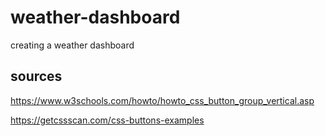 # weather-dashboard
creating a weather dashboard 

## sources
https://www.w3schools.com/howto/howto_css_button_group_vertical.asp

https://getcssscan.com/css-buttons-examples
